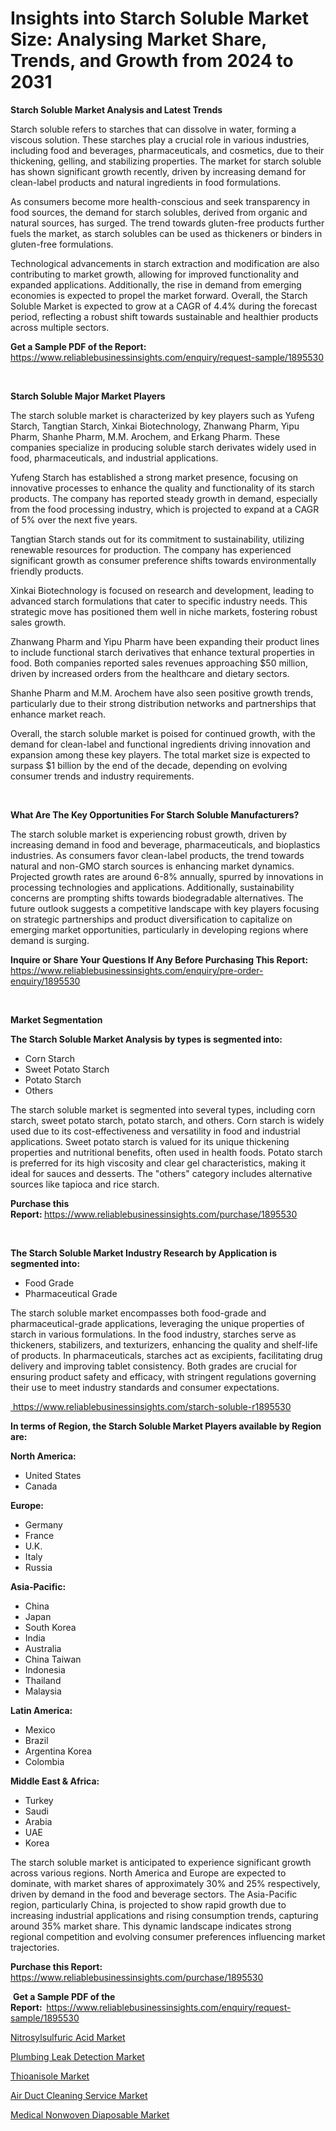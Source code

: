 <p><h1>Insights into Starch Soluble Market Size: Analysing Market Share, Trends, and Growth from 2024 to 2031</h1></p><p><strong>Starch Soluble Market Analysis and Latest Trends</strong></p>
<p><p>Starch soluble refers to starches that can dissolve in water, forming a viscous solution. These starches play a crucial role in various industries, including food and beverages, pharmaceuticals, and cosmetics, due to their thickening, gelling, and stabilizing properties. The market for starch soluble has shown significant growth recently, driven by increasing demand for clean-label products and natural ingredients in food formulations. </p><p>As consumers become more health-conscious and seek transparency in food sources, the demand for starch solubles, derived from organic and natural sources, has surged. The trend towards gluten-free products further fuels the market, as starch solubles can be used as thickeners or binders in gluten-free formulations. </p><p>Technological advancements in starch extraction and modification are also contributing to market growth, allowing for improved functionality and expanded applications. Additionally, the rise in demand from emerging economies is expected to propel the market forward. Overall, the Starch Soluble Market is expected to grow at a CAGR of 4.4% during the forecast period, reflecting a robust shift towards sustainable and healthier products across multiple sectors.</p></p>
<p><strong>Get a Sample PDF of the Report:&nbsp;</strong> <a href="https://www.reliablebusinessinsights.com/enquiry/request-sample/1895530?utm_campaign=84&utm_medium=2&utm_source=Github&utm_content=ia&utm_term=11112024&utm_id=starch-soluble">https://www.reliablebusinessinsights.com/enquiry/request-sample/1895530</a></p>
<p>&nbsp;</p>
<p><strong>Starch Soluble Major Market Players</strong></p>
<p><p>The starch soluble market is characterized by key players such as Yufeng Starch, Tangtian Starch, Xinkai Biotechnology, Zhanwang Pharm, Yipu Pharm, Shanhe Pharm, M.M. Arochem, and Erkang Pharm. These companies specialize in producing soluble starch derivates widely used in food, pharmaceuticals, and industrial applications.</p><p>Yufeng Starch has established a strong market presence, focusing on innovative processes to enhance the quality and functionality of its starch products. The company has reported steady growth in demand, especially from the food processing industry, which is projected to expand at a CAGR of 5% over the next five years.</p><p>Tangtian Starch stands out for its commitment to sustainability, utilizing renewable resources for production. The company has experienced significant growth as consumer preference shifts towards environmentally friendly products. </p><p>Xinkai Biotechnology is focused on research and development, leading to advanced starch formulations that cater to specific industry needs. This strategic move has positioned them well in niche markets, fostering robust sales growth.</p><p>Zhanwang Pharm and Yipu Pharm have been expanding their product lines to include functional starch derivatives that enhance textural properties in food. Both companies reported sales revenues approaching $50 million, driven by increased orders from the healthcare and dietary sectors.</p><p>Shanhe Pharm and M.M. Arochem have also seen positive growth trends, particularly due to their strong distribution networks and partnerships that enhance market reach.</p><p>Overall, the starch soluble market is poised for continued growth, with the demand for clean-label and functional ingredients driving innovation and expansion among these key players. The total market size is expected to surpass $1 billion by the end of the decade, depending on evolving consumer trends and industry requirements.</p></p>
<p>&nbsp;</p>
<p><strong>What Are The Key Opportunities For Starch Soluble Manufacturers?</strong></p>
<p><p>The starch soluble market is experiencing robust growth, driven by increasing demand in food and beverage, pharmaceuticals, and bioplastics industries. As consumers favor clean-label products, the trend towards natural and non-GMO starch sources is enhancing market dynamics. Projected growth rates are around 6-8% annually, spurred by innovations in processing technologies and applications. Additionally, sustainability concerns are prompting shifts towards biodegradable alternatives. The future outlook suggests a competitive landscape with key players focusing on strategic partnerships and product diversification to capitalize on emerging market opportunities, particularly in developing regions where demand is surging.</p></p>
<p><strong>Inquire or Share Your Questions If Any Before Purchasing This Report:</strong> <a href="https://www.reliablebusinessinsights.com/enquiry/pre-order-enquiry/1895530?utm_campaign=84&utm_medium=2&utm_source=Github&utm_content=ia&utm_term=11112024&utm_id=starch-soluble">https://www.reliablebusinessinsights.com/enquiry/pre-order-enquiry/1895530</a></p>
<p>&nbsp;</p>
<p><strong>Market Segmentation</strong></p>
<p><strong>The Starch Soluble Market Analysis by types is segmented into:</strong></p>
<p><ul><li>Corn Starch</li><li>Sweet Potato Starch</li><li>Potato Starch</li><li>Others</li></ul></p>
<p><p>The starch soluble market is segmented into several types, including corn starch, sweet potato starch, potato starch, and others. Corn starch is widely used due to its cost-effectiveness and versatility in food and industrial applications. Sweet potato starch is valued for its unique thickening properties and nutritional benefits, often used in health foods. Potato starch is preferred for its high viscosity and clear gel characteristics, making it ideal for sauces and desserts. The "others" category includes alternative sources like tapioca and rice starch.</p></p>
<p><strong>Purchase this Report:&nbsp;</strong><a href="https://www.reliablebusinessinsights.com/purchase/1895530?utm_campaign=84&utm_medium=2&utm_source=Github&utm_content=ia&utm_term=11112024&utm_id=starch-soluble">https://www.reliablebusinessinsights.com/purchase/1895530</a></p>
<p>&nbsp;</p>
<p><strong>The Starch Soluble Market Industry Research by Application is segmented into:</strong></p>
<p><ul><li>Food Grade</li><li>Pharmaceutical Grade</li></ul></p>
<p><p>The starch soluble market encompasses both food-grade and pharmaceutical-grade applications, leveraging the unique properties of starch in various formulations. In the food industry, starches serve as thickeners, stabilizers, and texturizers, enhancing the quality and shelf-life of products. In pharmaceuticals, starches act as excipients, facilitating drug delivery and improving tablet consistency. Both grades are crucial for ensuring product safety and efficacy, with stringent regulations governing their use to meet industry standards and consumer expectations.</p></p>
<p><a href="https://www.reliablebusinessinsights.com/starch-soluble-r1895530?utm_campaign=84&utm_medium=2&utm_source=Github&utm_content=ia&utm_term=11112024&utm_id=starch-soluble">&nbsp;https://www.reliablebusinessinsights.com/starch-soluble-r1895530</a></p>
<p><strong>In terms of Region, the Starch Soluble Market Players available by Region are:</strong></p>
<p>
    <p> <strong> North America: </strong>
        <ul>
            <li>United States</li>
            <li>Canada</li>
        </ul>
        </p> 
    <p> <strong> Europe: </strong>
        <ul>
            <li>Germany</li>
            <li>France</li>
            <li>U.K.</li>
            <li>Italy</li>
            <li>Russia</li>
        </ul>
        </p> 
    <p> <strong> Asia-Pacific: </strong>
        <ul>
            <li>China</li>
            <li>Japan</li>
            <li>South Korea</li>
            <li>India</li>
            <li>Australia</li>
            <li>China Taiwan</li>
            <li>Indonesia</li>
            <li>Thailand</li>
            <li>Malaysia</li>
        </ul>
        </p> 
    <p> <strong> Latin America: </strong>
        <ul>
            <li>Mexico</li>
            <li>Brazil</li>
            <li>Argentina Korea</li>
            <li>Colombia</li>
        </ul>
        </p> 
    <p> <strong> Middle East & Africa: </strong>
        <ul>
            <li>Turkey</li>
            <li>Saudi</li>
            <li>Arabia</li>
            <li>UAE</li>
            <li>Korea</li>
        </ul>
    </p>
    </p>
<p><p>The starch soluble market is anticipated to experience significant growth across various regions. North America and Europe are expected to dominate, with market shares of approximately 30% and 25% respectively, driven by demand in the food and beverage sectors. The Asia-Pacific region, particularly China, is projected to show rapid growth due to increasing industrial applications and rising consumption trends, capturing around 35% market share. This dynamic landscape indicates strong regional competition and evolving consumer preferences influencing market trajectories.</p></p>
<p><strong>Purchase this Report: </strong><a href="https://www.reliablebusinessinsights.com/purchase/1895530?utm_campaign=84&utm_medium=2&utm_source=Github&utm_content=ia&utm_term=11112024&utm_id=starch-soluble">https://www.reliablebusinessinsights.com/purchase/1895530</a></p>
<p>&nbsp;<strong>Get a Sample PDF of the Report:&nbsp;&nbsp;</strong><a href="https://www.reliablebusinessinsights.com/enquiry/request-sample/1895530?utm_campaign=84&utm_medium=2&utm_source=Github&utm_content=ia&utm_term=11112024&utm_id=starch-soluble">https://www.reliablebusinessinsights.com/enquiry/request-sample/1895530</a></p>
<p><strong></strong></p>
<p><p><a href="https://github.com/MegiDuro586/Market-Research-Report-List-1/blob/main/nitrosylsulfuric-acid-market.md?utm_campaign=84&utm_medium=2&utm_source=Github&utm_content=ia&utm_term=11112024&utm_id=starch-soluble">Nitrosylsulfuric Acid Market</a></p><p><a href="https://issuu.com/reportprime-2/docs/plumbing-leak-detection-market-size_495a48bfeed1ec?utm_campaign=84&utm_medium=2&utm_source=Github&utm_content=ia&utm_term=11112024&utm_id=starch-soluble">Plumbing Leak Detection Market</a></p><p><a href="https://github.com/akrenkthongy/Market-Research-Report-List-1/blob/main/thioanisole-market.md?utm_campaign=84&utm_medium=2&utm_source=Github&utm_content=ia&utm_term=11112024&utm_id=starch-soluble">Thioanisole Market</a></p><p><a href="https://issuu.com/reportprime-2/docs/air-duct-cleaning-service-market-si_bb176cd077aa7a?utm_campaign=84&utm_medium=2&utm_source=Github&utm_content=ia&utm_term=11112024&utm_id=starch-soluble">Air Duct Cleaning Service Market</a></p><p><a href="https://www.linkedin.com/pulse/medical-nonwoven-diaposable-market-size-share-analysis-growth-i29yc?utm_campaign=84&utm_medium=2&utm_source=Github&utm_content=ia&utm_term=11112024&utm_id=starch-soluble">Medical Nonwoven Diaposable Market</a></p></p>